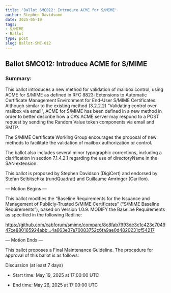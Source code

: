 ```yaml
---
title: 'Ballot SMC012: Introduce ACME for S/MIME'
author: Stephen Davidsoon
date: 2025-05-19
tags:
- S/MIME
- Ballot
type: post
slug: Ballot-SMC-012
---
```

## Ballot SMC012: Introduce ACME for S/MIME

### Summary: 

This ballot introduces a new method for validation of mailbox control, using ACME for S/MIME as defined in RFC 8823: Extensions to Automatic Certificate Management Environment for End-User S/MIME Certificates.
Although similar to the existing method (3.2.2.2) “Validating control over mailbox via email”, ACME for S/MIME has been defined in a new method in order to better describe how a CA’s ACME server may respond to a POST request by sending the Random Value token components via email and SMTP.

The S/MIME Certificate Working Group encourages the proposal of new methods to facilitate the validation of mailbox authorization or control.

The ballot also includes several minor typographic corrections, including a clarification in section 7.1.4.2.1 regarding the use of directoryName in the SAN extension.

This ballot is proposed by Stephen Davidson (DigiCert) and endorsed by Stefan Selbitschka (rundQuadrat) and Guillaume Amringer (Carillon).

— Motion Begins —

This ballot modifies the “Baseline Requirements for the Issuance and Management of Publicly-Trusted S/MIME Certificates” (“S/MIME Baseline Requirements”), based on Version 1.0.9.
MODIFY the Baseline Requirements as specified in the following Redline:

https://github.com/cabforum/smime/compare/8c8fab7993de3c1c423e704947ce880165924abb...4a663e37e70083752c6fa9ae0d4820231cf54217

— Motion Ends —

This ballot proposes a Final Maintenance Guideline. The procedure for approval of this ballot is as follows:

Discussion (at least 7 days)

* Start time: May 19, 2025 at 17:00:00 UTC

* End time: May 26, 2025 at 17:00:00 UTC


